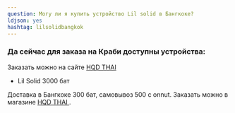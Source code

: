 ```yaml
---
question: Могу ли я купить устройство Lil solid в Бангкоке?
ldjson: yes 
hashtag: lilsolidbangkok
---
```


### Да сейчас для заказа на Краби доступны устройства:

Заказать можно на сайте [HQD THAI ](https://hqdthai.ru/iqos/)

* Lil Solid 3000 бат 

Доставка в Бангкоке 300 бат, самовывоз 500 с onnut. Заказать можно в магазине [HQD THAI ](https://hqdthai.ru/iqos/).
